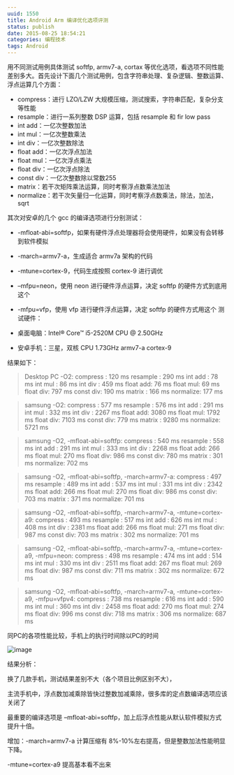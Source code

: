 ```yaml
---
uuid: 1550
title: Android Arm 编译优化选项评测
status: publish
date: 2015-08-25 18:54:21
categories: 编程技术
tags: Android
---
```

用不同测试用例具体测试 softfp, armv7-a, cortax 等优化选项，看选项不同性能差别多大。首先设计下面几个测试用例，包含字符串处理、复杂逻辑、整数运算、浮点运算几个方面：

  * compress：进行 LZO/LZW 大规模压缩，测试搜索，字符串匹配，复杂分支等性能
  * resample：进行一系列整数 DSP 运算，包括 resample 和 fir low pass
  * int add：一亿次整数加法
  * int mul：一亿次整数乘法
  * int div：一亿次整数除法
  * float add：一亿次浮点加法
  * float mul：一亿次浮点乘法
  * float div：一亿次浮点除法
  * const div：一亿次整数除以常数255
  * matrix：若干次矩阵乘法运算，同时考察浮点数乘法加法
  * normalize：若干次矢量归一化运算，同时考察浮点数乘法，除法，加法，sqrt

其次对安卓的几个 gcc 的编译选项进行分别测试：

  * -mfloat-abi=softfp，如果有硬件浮点处理器将会使用硬件，如果没有会转移到软件模拟
  * -march=armv7-a，生成适合 armv7a 架构的代码
  * -mtune=cortex-9，代码生成按照 cortex-9 进行调优
  * –mfpu=neon，使用 neon 进行硬件浮点运算，决定 softfp 的硬件方式到底用这个
  * -mfpu=vfp，使用 vfp 进行硬件浮点运算，决定 softfp 的硬件方式用这个
测试硬件：

  * 桌面电脑：Intel® Core™ i5-2520M CPU @ 2.50GHz
  * 安卓手机：三星，双核 CPU 1.73GHz armv7-a cortex-9

结果如下：

> Desktop PC -O2:
compress : 120 ms
resample : 290 ms
int add : 78 ms
int mul : 86 ms
int div : 459 ms
float add: 76 ms
float mul: 69 ms
float div: 797 ms
const div: 190 ms
matrix : 166 ms
normalize: 177 ms

>

> samsung -O2:
compress : 577 ms
resample : 576 ms
int add : 291 ms
int mul : 332 ms
int div : 2267 ms
float add: 3080 ms
float mul: 1792 ms
float div: 7103 ms
const div: 779 ms
matrix : 9280 ms
normalize: 5721 ms

>

> samsung -O2, -mfloat-abi=softfp:
compress : 540 ms
resample : 558 ms
int add : 291 ms
int mul : 333 ms
int div : 2268 ms
float add: 266 ms
float mul: 270 ms
float div: 986 ms
const div: 780 ms
matrix : 301 ms
normalize: 702 ms

>

> samsung -O2, -mfloat-abi=softfp, -march=armv7-a:
compress : 497 ms
resample : 489 ms
int add : 537 ms
int mul : 331 ms
int div : 2342 ms
float add: 266 ms
float mul: 270 ms
float div: 986 ms
const div: 703 ms
matrix : 371 ms
normalize: 701 ms

>

> samsung -O2, -mfloat-abi=softfp, -march=armv7-a, -mtune=cortex-a9:
compress : 493 ms
resample : 517 ms
int add : 626 ms
int mul : 408 ms
int div : 2381 ms
float add: 266 ms
float mul: 271 ms
float div: 987 ms
const div: 703 ms
matrix : 302 ms
normalize: 701 ms

>

> samsung -O2, -mfloat-abi=softfp, -march=armv7-a, -mtune=cortex-a9, -mfpu=neon:
compress : 498 ms
resample : 474 ms
int add : 514 ms
int mul : 330 ms
int div : 2511 ms
float add: 267 ms
float mul: 269 ms
float div: 987 ms
const div: 711 ms
matrix : 302 ms
normalize: 672 ms

>

> samsung -O2, -mfloat-abi=softfp, -march=armv7-a, -mtune=cortex-a9, -mfpu=vfpv4:
compress : 738 ms
resample : 616 ms
int add : 590 ms
int mul : 360 ms
int div : 2458 ms
float add: 270 ms
float mul: 274 ms
float div: 996 ms
const div: 718 ms
matrix : 306 ms
normalize: 687 ms

同PC的各项性能比较，手机上的执行时间除以PC的时间

![image](https://skywind3000.github.io/images/blog/wp-content/2015/08/image_thumb10.png)

结果分析：

换了几款手机，测试结果差别不大（各个项目比例区别不大），

主流手机中，浮点数加减乘除皆快过整数加减乘除，很多库的定点数编译选项应该关闭了

最重要的编译选项是 –mfloat-abi=softfp，加上后浮点性能从默认软件模拟方式提升十倍。

增加：-march=armv7-a 计算压缩有 8%-10%左右提高，但是整数加法性能明显下降。

-mtune=cortex-a9 提高基本看不出来

